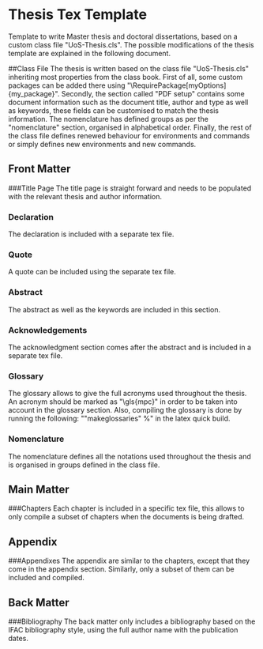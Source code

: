 # Thesis Tex Template

Template to write Master thesis and doctoral dissertations, based on a custom class file "UoS-Thesis.cls".
The possible modifications of the thesis template are explained in the following document.

##Class File
The thesis is written based on the class file "UoS-Thesis.cls" inheriting most properties from the class book.
First of all, some custom packages can be added there using "\RequirePackage[myOptions]{my_package}".
Secondly, the section called "PDF setup" contains some document information such as the document title, author and type as well as keywords, these fields can be customised to match the thesis information.
The nomenclature has defined groups as per the "nomenclature" section, organised in alphabetical order.
Finally, the rest of the class file defines renewed behaviour for environments and commands or simply defines new environments and new commands.

## Front Matter

###Title Page
The title page is straight forward and needs to be populated with the relevant thesis and author information.

### Declaration
The declaration is included with a separate tex file.

### Quote
A quote can be included using the separate tex file.

### Abstract
The abstract as well as the keywords are included in this section.

### Acknowledgements
The acknowledgment section comes after the abstract and is included in a separate tex file.

### Glossary
The glossary allows to give the full acronyms used throughout the thesis. An acronym should be marked as "\gls{mpc}" in order to be taken into account in the glossary section. Also, compiling the glossary is done by running the following: ""makeglossaries" %" in the latex quick build.

### Nomenclature
The nomenclature defines all the notations used throughout the thesis and is organised in groups defined in the class file.

## Main Matter

###Chapters
Each chapter is included in a specific tex file, this allows to only compile a subset of chapters when the documents is being drafted.

## Appendix

###Appendixes
The appendix are similar to the chapters, except that they come in the appendix section. Similarly, only a subset of them can be included and compiled.

## Back Matter

###Bibliography
The back matter only includes a bibliography based on the IFAC bibliography style, using the full author name with the publication dates.

